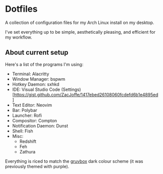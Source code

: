 # Dotfiles

A collection of configuration files for my Arch Linux install on my desktop.

I've set everything up to be simple, aesthetically pleasing, and efficient for my workflow.

## About current setup

Here's a list of the programs I'm using:
- Terminal: Alacritty
- Window Manager: bspwm
- Hotkey Daemon: sxhkd
- IDE: Visual Studio Code (Settings)[https://gist.github.com/ZacJoffe/1417ebed26108060fcdefd6b1e4895ed]
- Text Editor: Neovim
- Bar: Polybar
- Launcher: Rofi
- Compositor: Compton
- Notification Daemon: Dunst
- Shell: Fish
- Misc:
  - Redshift
  - Feh
  - Zathura

Everything is riced to match the [gruvbox](https://github.com/morhetz/gruvbox) dark colour scheme (it was previously themed with purple).
